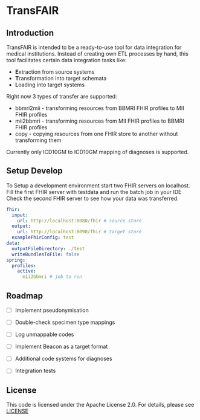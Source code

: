 # TransFAIR

## Introduction

TransFAIR is intended to be a ready-to-use tool for data integration for medical institutions. Instead of creating own ETL processes by hand, this tool facilitates certain data integration tasks like:

- **E**xtraction from source systems
- **T**ransformation into target schemata
- **L**oading into target systems

Right now 3 types of transfer are supported:
- bbmri2mii - transforming resources from BBMRI FHIR profiles to MII FHIR profiles
- mii2bbmri - transforming resources from MII FHIR profiles to BBMRI FHIR profiles
- copy - copying resources from one FHIR store to another without transforming them

Currently only ICD10GM to ICD10GM mapping of diagnoses is supported. 

## Setup Develop

To Setup a development environment start two FHIR servers on localhost. Fill the first FHIR server with testdata and run the batch job in your IDE
Check the second FHIR server to see how your data was transferred. 

``` yml
fhir:
  input:
    url: http://localhost:8080/fhir # source store
  output:
    url: http://localhost:8090/fhir # target store
  exampleFhirConfig: test
data:
  outputFileDirectory: ./test
  writeBundlesToFile: false
spring:
  profiles:
    active:
      mii2bbmri # job to run
```

## Roadmap

- [ ] Implement pseudonymisation
- [ ] Double-check specimen type mappings 
- [ ] Log unmappable codes
- [ ] Implement Beacon as a target format
- [ ] Additional code systems for diagnoses
- [ ] Integration tests



## License

This code is licensed under the Apache License 2.0. For details, please see [LICENSE](./LICENSE)

